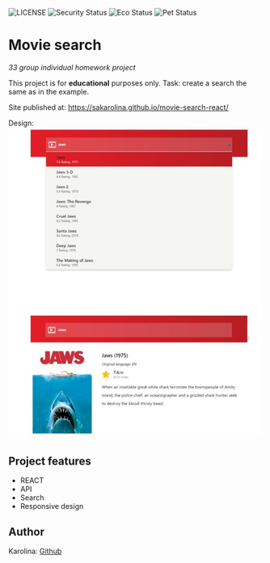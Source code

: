 ![LICENSE](https://img.shields.io/badge/license-MIT-blue.svg?style=flat-square)
![Security Status](https://img.shields.io/security-headers?label=Security&url=https%3A%2F%2Fgithub.com&style=flat-square)
![Eco Status](https://img.shields.io/badge/ECO-Friendly-green.svg)
![Pet Status](https://img.shields.io/badge/Pet-Friendly-green) 

# Movie search

_33 group individual homework project_

This project is for **educational** purposes only.
Task: create a search the same as in the example.

Site published at: https://sakarolina.github.io/movie-search-react/

Design: ![My Image](./src/Images/img.jpg)

## Project features
-   REACT
-   API
-   Search
-   Responsive design

## Author

Karolina: [Github](https://github.com/SaKarolina)
